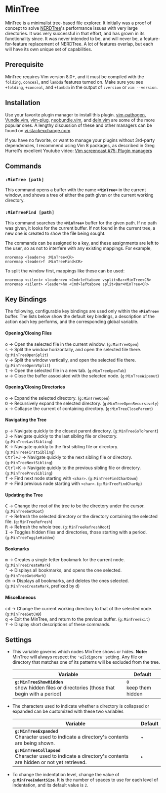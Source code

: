 # MinTree

MinTree is a minimalist tree-based file explorer. It initially was a proof of concept to solve [NERDTree](https://github.com/scrooloose/nerdtree)'s performance issues with very large directories. It was very successful in that effort, and has grown in its functionality since. It was never intended to be, and will never be, a feature-for-feature replacement of NERDTree. A lot of features overlap, but each will have its own unique set of capabilities.

## Prerequisite

MinTree requires Vim version 8.0+, and it must be compiled with the `folding`, `conceal`, and `lambda` features turned on. Make sure you see `+folding`, `+conceal`, and `+lambda` in the output of `:version` or `vim --version`.

## Installation

Use your favorite plugin manager to install this plugin. [vim-pathogen](https://github.com/tpope/vim-pathogen), [Vundle.vim](https://github.com/VundleVim/Vundle.vim), [vim-plug](https://github.com/junegunn/vim-plug), [neobundle.vim](https://github.com/Shougo/neobundle.vim), and [dein.vim](https://github.com/Shougo/dein.vim) are some of the more popular ones. A lengthy discussion of these and other managers can be found on [vi.stackexchange.com](https://vi.stackexchange.com/questions/388/what-is-the-difference-between-the-vim-plugin-managers).

If you have no favorite, or want to manage your plugins without 3rd-party dependencies, I recommend using Vim 8 packages, as described in Greg Hurrell's excellent Youtube video: [Vim screencast #75: Plugin managers](https://www.youtube.com/watch?v=X2_R3uxDN6g)

## Commands

### `:MinTree [path]`
This command opens a buffer with the name **`=MinTree=`** in the current window, and shows a tree of either the path given or the current working directory.

### `:MinTreeFind [path]`
This command searches the **`=MinTree=`** buffer for the given path. If no path was given, it looks for the current buffer. If not found in the current tree, a new one is created to show the file being sought.

The commands can be assigned to a key, and these assignments are left to the user, so as not to interfere with any existing mappings. For example,

```vim
nnoremap <leader>o :MinTree<CR>
nnoremap <leader>f :MinTreeFind<CR>
```

To split the window first, mappings like these can be used:

```vim
nnoremap <silent> <leader>vo <Cmd>leftabove vsplit<Bar>MinTree<CR>
nnoremap <silent> <leader>ho <Cmd>leftabove split<Bar>MinTree<CR>
```

## Key Bindings

The following, configurable key bindings are used only within the **`=MinTree=`** buffer. The lists below show the default key bindings, a description of the action each key performs, and the corresponding global variable.

#### Opening/Closing Files
<kbd>o</kbd> → Open the selected file in the current window. (`g:MinTreeOpen`)
<br><kbd>s</kbd> → Split the window horizontally, and open the selected file there. (`g:MinTreeOpenSplit`)
<br><kbd>v</kbd> → Split the window vertically, and open the selected file there. (`g:MinTreeOpenVSplit`)
<br><kbd>t</kbd> → Open the selected file in a new tab. (`g:MinTreeOpenTab`)
<br><kbd>w</kbd> → Close the buffer associated with the selected node. (`g:MinTreeWipeout`)
#### Opening/Closing Directories
<kbd>o</kbd> → Expand the selected directory. (`g:MinTreeOpen`)
<br><kbd>O</kbd> → Recursively expand the selected directory. (`g:MinTreeOpenRecursively`)
<br><kbd>x</kbd> → Collapse the current of containing directory. (`g:MinTreeCloseParent`)
#### Navigating the Tree
<kbd>p</kbd> → Navigate quickly to the closest parent directory. (`g:MinTreeGoToParent`)
<br><kbd>J</kbd> → Navigate quickly to the last sibling file or directory. (`g:MinTreeLastSibling`)
<br><kbd>K</kbd> → Navigate quickly to the first sibling file or directory. (`g:MinTreeFirstSibling`)
<br><kbd>Ctrl+J</kbd> → Navigate quickly to the next sibling file or directory. (`g:MinTreeNextSibling`)
<br><kbd>Ctrl+K</kbd> → Navigate quickly to the previous sibling file or directory. (`g:MinTreePrevSibling`)
<br><kbd>f</kbd> → Find next node starting with `<char>`. (`g:MinTreeFindCharDown`)
<br><kbd>F</kbd> → Find previous node starting with `<char>`. (`g:MinTreeFindCharUp`)
#### Updating the Tree
<kbd>C</kbd> → Change the root of the tree to be the directory under the cursor. (`g:MinTreeSetRoot`)
<br><kbd>r</kbd> → Refresh the selected directory or the directory containing the selected file. (`g:MinTreeRefresh`)
<br><kbd>R</kbd> → Refresh the whole tree. (`g:MinTreeRefreshRoot`)
<br><kbd>I</kbd> → Toggles hidden files and directories, those starting with a period. (`g:MinTreeToggleHidden`)
#### Bookmarks
<kbd>m</kbd> → Creates a single-letter bookmark for the current node. (`g:MinTreeCreateMark`)
<br><kbd>'</kbd> → Displays all bookmarks, and opens the one selected. (`g:MinTreeGotoMark`)
<br><kbd>dm</kbd> → Displays all bookmarks, and deletes the ones selected. (`g:MinTreeCreateMark`, prefixed by <kbd>d</kbd>)
#### Miscellaneous
<kbd>cd</kbd> → Change the current working directory to that of the selected node. (`g:MinTreeSetCWD`)
<br><kbd>q</kbd> → Exit the MinTree, and return to the previous buffer. (`g:MinTreeExit`)
<br><kbd>?</kbd> → Display short descriptions of these commands.

## Settings

* This variable governs which nodes MinTree shows or hides. **Note:** MinTree will always respect the `'wildignore'` setting. Any file or directory that matches one of its patterns will be excluded from the tree.

    Variable | Default
    --- | ---
    **`g:MinTreeShowHidden`**<br>show hidden files or directories (those that begin with a period) | `0`<br>keep them hidden

* The characters used to indicate whether a directory is collapsed or expanded can be customized with these two variables

    Variable | Default
    --- | ---
    **`g:MinTreeExpanded`**<br>Character used to indicate a directory's contents are being shown. | `▾`
    **`g:MinTreeCollapsed`**<br>Character used to indicate a directory's contents are hidden or not yet retrieved. | `▸`

* To change the indentation level, change the value of **`g:MinTreeIndentSize`**. It is the number of spaces to use for each level of indentation, and its default value is `2`.

